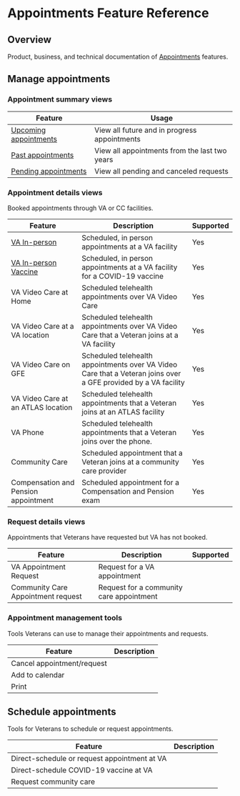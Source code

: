 
# Appointments Feature Reference

## Overview

Product, business, and technical documentation of [Appointments](https://github.com/department-of-veterans-affairs/va.gov-team/tree/master/products/health-care/appointments/va-online-scheduling) features.

<!-- 
See also:
- [Business rules](https://github.com/department-of-veterans-affairs/va.gov-team/blob/master/products/health-care/appointments/va-online-scheduling/engineering/vaos_business_rules.md#vaos-product-and-business-rules)
- [User flows](https://www.figma.com/file/xRs9s6QWoBPRhpdYCGc3cV/User-Flow?node-id=267-19369&t=jIup4zOCLhBYNOvO-4)
- [Copy docs](https://github.com/department-of-veterans-affairs/va.gov-team/tree/master/products/health-care/appointments/va-online-scheduling/content)
- [Page templates](https://www.figma.com/file/twogqAIoOL9WAFRqvUbwiS/VAOS-Templates?node-id=0-2&t=vycMTsKnfBPu5MKo-4)
-->

## Manage appointments

### Appointment summary views

| Feature | Usage | 
|---|---|
| [Upcoming appointments](./appointment-lists/upcoming-list.md) | View all future and in progress appointments |
| [Past appointments](./appointment-lists/past-list.md) | View all appointments from the last two years |  
| [Pending appointments](./appointment-lists/upcoming-list.md) | View all pending and canceled requests | 

### Appointment details views
Booked appointments through VA or CC facilities.

| Feature | Description | Supported |
|---|---|---|
| [VA In-person](./appointment-types/va-in-person.md)  | Scheduled, in person appointments at a VA facility | Yes |
| [VA In-person Vaccine](./appointment-types/va-in-person-vaccine.md) | Scheduled, in person appointments at a VA facility for a COVID-19 vaccine | Yes |
| VA Video Care at Home | Scheduled telehealth appointments over VA Video Care | Yes |
| VA Video Care at a VA location |  Scheduled telehealth appointments over VA Video Care that a Veteran joins at a VA facility | Yes | 
| VA Video Care on GFE |  Scheduled telehealth appointments over VA Video Care that a Veteran joins over a GFE provided by a VA facility | Yes |
| VA Video Care at an ATLAS location |  Scheduled telehealth appointments that a Veteran joins at an ATLAS facility  | Yes |
| VA Phone |  Scheduled telehealth appointments that a Veteran joins over the phone. | Yes |
| Community Care |  Scheduled appointment that a Veteran joins at a community care provider | Yes | 
| Compensation and Pension appointment | Scheduled appointment for a Compensation and Pension exam | Yes |

### Request details views
Appointments that Veterans have requested but VA has not booked.

| Feature | Description | Supported |
|---|---|---|
| VA Appointment Request  | Request for a VA appointment | |
| Community Care Appointment request | Request for a community care appointment | |

### Appointment management tools
Tools Veterans can use to manage their appointments and requests.

| Feature | Description | 
|---|---|
| Cancel appointment/request | | 
| Add to calendar | | 
| Print | | 

## Schedule appointments
Tools for Veterans to schedule or request appointments.

| Feature | Description |
|---|---|
| Direct-schedule or request appointment at VA  | | 
| Direct-schedule COVID-19 vaccine at VA | | 
| Request community care | | 
